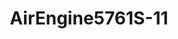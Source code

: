 ---
id: '1'
price: '49.40'
title: AirEngine5761S-11
description: >-
  
default_thumbnail_image: images/huawei/huaweiAP/AirEngine5761S-11_pic/front.png
default_original_image: images/huawei/huaweiAP/AirEngine5761S-11_pic/front.png
featured: true
order: 3
category: src/pages/category/WLAN.md
seo:
  title: Nulla suscipit
  description: 'Lorem ipsum dolor sit amet, consectetur adipiscing elit'
  extra:
    - name: 'og:type'
      value: website
      keyName: property
    - name: 'og:title'
      value: Nulla suscipit
      keyName: property
    - name: 'og:description'
      value: 'Lorem ipsum dolor sit amet, consectetur adipiscing elit'
      keyName: property
    - name: 'og:image'
      value: images/huawei/huaweiAP/AirEngine5761S-11_pic/front.png
      keyName: property
      relativeUrl: true
    - name: 'twitter:card'
      value: summary_large_image
    - name: 'twitter:title'
      value: Nulla suscipit
    - name: 'twitter:description'
      value: 'Lorem ipsum dolor sit amet, consectetur adipiscing elit'
    - name: 'twitter:image'
      value: images/huawei/huaweiAP/AirEngine5761S-11_pic/front.png
      relativeUrl: true
template: product
---